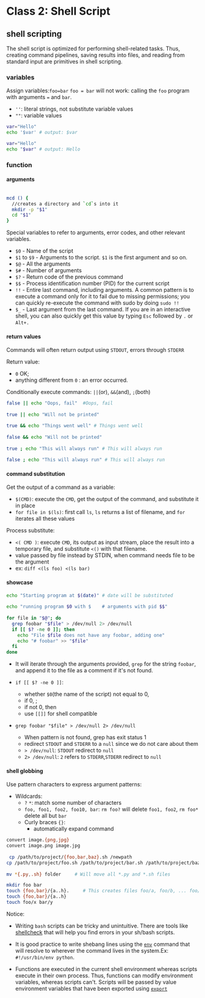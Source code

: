 # Class 2: Shell Script

## shell scripting

The shell script is optimized for performing shell-related tasks. Thus, creating command pipelines, saving results into files, and reading from standard input are primitives in shell scripting.

### variables

Assign variables:`foo=bar`
`foo = bar` will not work: calling the `foo` program with arguments `=` and `bar`.

- `''`: literal strings, not substitute variable values
- `""`: variable values

```bash
var="Hello"
echo '$var' # output: $var

var="Hello"
echo "$var" # output: Hello
```

### function

#### arguments

```bash
 
mcd () {
  //creates a directory and `cd`s into it
  mkdir -p "$1"
  cd "$1"
}
```

Special variables to refer to arguments, error codes, and other relevant variables.

- `$0` - Name of the script
- `$1` to `$9` - Arguments to the script. `$1` is the first argument and so on.
- `$@` - All the arguments
- `$#` - Number of arguments
- `$?` - Return code of the previous command
- `$$` - Process identification number (PID) for the current script
- `!!` - Entire last command, including arguments. A common pattern is to execute a command only for it to fail due to missing permissions; you can quickly re-execute the command with sudo by doing `sudo !!`
- `$_` - Last argument from the last command. If you are in an interactive shell, you can also quickly get this value by typing `Esc` followed by `.` or `Alt+.`

#### return values

Commands will often return output using `STDOUT`, errors through `STDERR`

Return value:

- `0` OK;
- anything different from `0` : an error occurred.

Conditionally execute commands:
 `||`(or), `&&`(and), `;`(both)

```bash
false || echo "Oops, fail"  #Oops, fail
    
true || echo "Will not be printed"

true && echo "Things went well" # Things went well
    
false && echo "Will not be printed"
    
true ; echo "This will always run" # This will always run
    
false ; echo "This will always run" # This will always run
```

#### command substitution

Get the output of a command as a variable:

- `$(CMD)`: execute the `CMD`, get the output of the command, and substitute it in place
- `for file in $(ls)`: first call `ls`, `ls` returns a list of filename, and `for` iterates all these values

Process substitute:

- `<( CMD )`: execute `CMD`, its output as input stream, place the result into a temporary file, and substitute `<()` with that filename.
- value passed by file instead by STDIN, when command needs file to be the argument
- ex: `diff <(ls foo) <(ls bar)`

#### showcase

```bash
echo "Starting program at $(date)" # date will be substituted
    
echo "running program $0 with $    # arguments with pid $$"
    
for file in "$@"; do
  grep foobar "$file" > /dev/null 2> /dev/null 
  if [[ $? -ne 0 ]]; then
    echo "File $file does not have any foobar, adding one"
    echo "# foobar" >> "$file"
  fi
done
```

- It will iterate through the arguments provided, `grep` for the string `foobar`, and append it to the file as a comment if it's not found.

- `if [[ $? -ne 0 ]]`:
  - whether `$0`(the name of the script) not equal to 0,
  - if 0, ;
  - if not 0, then
  - use `[[]]` for shell compatible

- `grep foobar "$file" > /dev/null 2> /dev/null`
  - When pattern is not found, grep has exit status 1
  - redirect `STDOUT` and `STDERR` to a `null` since we do not care about them
  - `> /dev/null`: `STDOUT` redirect to `null`
  - `2> /dev/null`: `2` refers to `STDERR`,`STDERR` redirect to `null`

#### shell globbing

Use pattern characters to express argument patterns:

- Wildcards:
  - `?` `*`: match some number of characters
  - `foo, foo1, foo2, foo10, bar`: `rm foo?` will delete `foo1, foo2`, `rm foo*` delete all but `bar`
  - Curly braces `{}`:
    - automatically expand command

```bash
convert image.{png,jpg}
convert image.png image.jpg
    
 cp /path/to/project/{foo,bar,baz}.sh /newpath
cp /path/to/project/foo.sh /path/to/project/bar.sh /path/to/project/baz.sh /newpath
    
mv *{.py,.sh} folder     # Will move all *.py and *.sh files

mkdir foo bar
touch {foo,bar}/{a..h}.     # This creates files foo/a, foo/b, ... foo/h,bar/a, bar/b, ... bar/h
touch {foo,bar}/{a..h}
touch foo/x bar/y
```

Notice:

- Writing `bash` scripts can be tricky and unintuitive. There are tools like [shellcheck](https://github.com/koalaman/shellcheck) that will help you find errors in your sh/bash scripts.

- It is good practice to write shebang lines using the [`env`](https://www.man7.org/linux/man-pages/man1/env.1.html) command that will resolve to wherever the command lives in the system.Ex: `#!/usr/bin/env python`.

- Functions are executed in the current shell environment whereas scripts execute in their own process. Thus, functions can modify environment variables, whereas scripts can't. Scripts will be passed by value environment variables that have been exported using [`export`](https://www.man7.org/linux/man-pages/man1/export.1p.html)
